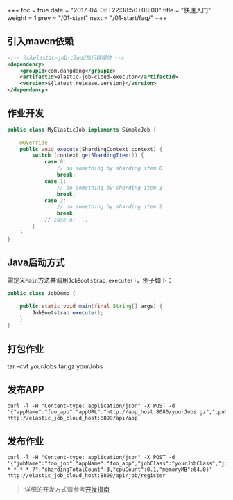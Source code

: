 +++
toc = true
date = "2017-04-06T22:38:50+08:00"
title = "快速入门"
weight = 1
prev = "/01-start"
next = "/01-start/faq/"
+++

## 引入maven依赖

```xml
<!-- 引入elastic-job-cloud执行器模块 -->
<dependency>
    <groupId>com.dangdang</groupId>
    <artifactId>elastic-job-cloud-executor</artifactId>
    <version>${latest.release.version}</version>
</dependency>
```

## 作业开发

```java
public class MyElasticJob implements SimpleJob {
    
    @Override
    public void execute(ShardingContext context) {
        switch (context.getShardingItem()) {
            case 0: 
                // do something by sharding item 0
                break;
            case 1: 
                // do something by sharding item 1
                break;
            case 2: 
                // do something by sharding item 2
                break;
            // case n: ...
        }
    }
}
```

## Java启动方式

需定义`Main`方法并调用`JobBootstrap.execute()`，例子如下：

```java
public class JobDemo {
    
    public static void main(final String[] args) {
        JobBootstrap.execute();
    }
}
```

## 打包作业
tar -cvf yourJobs.tar.gz yourJobs

## 发布APP

```shell
curl -l -H "Content-type: application/json" -X POST -d '{"appName":"foo_app","appURL":"http://app_host:8080/yourJobs.gz","cpuCount":0.1,"memoryMB":64.0,"bootstrapScript":"bin/start.sh","appCacheEnable":true,"eventTraceSamplingCount":0}' http://elastic_job_cloud_host:8899/api/app
```

## 发布作业

```shell
curl -l -H "Content-type: application/json" -X POST -d '{"jobName":"foo_job","appName":"foo_app","jobClass":"yourJobClass","jobType":"SIMPLE","jobExecutionType":"TRANSIENT","cron":"0/5 * * * * ?","shardingTotalCount":3,"cpuCount":0.1,"memoryMB":64.0}' http://elastic_job_cloud_host:8899/api/job/register
```

>详细的开发方式请参考[开发指南](/01-start/dev-guide)